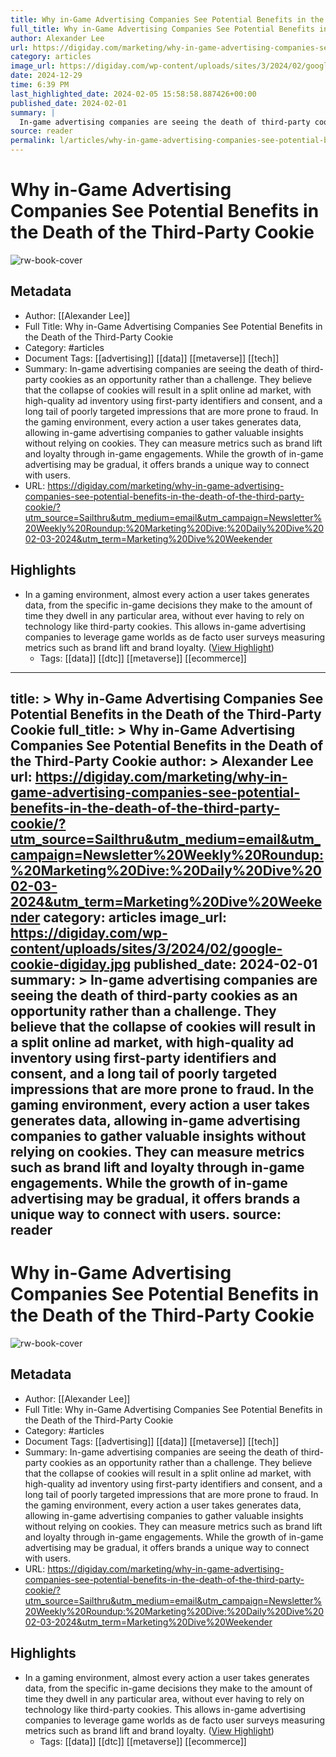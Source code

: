 ```yaml
---
title: Why in-Game Advertising Companies See Potential Benefits in the Death of the Third-Party Cookie
full_title: Why in-Game Advertising Companies See Potential Benefits in the Death of the Third-Party Cookie
author: Alexander Lee
url: https://digiday.com/marketing/why-in-game-advertising-companies-see-potential-benefits-in-the-death-of-the-third-party-cookie/?utm_source=Sailthru&utm_medium=email&utm_campaign=Newsletter%20Weekly%20Roundup:%20Marketing%20Dive:%20Daily%20Dive%2002-03-2024&utm_term=Marketing%20Dive%20Weekender
category: articles
image_url: https://digiday.com/wp-content/uploads/sites/3/2024/02/google-cookie-digiday.jpg
date: 2024-12-29
time: 6:39 PM
last_highlighted_date: 2024-02-05 15:58:58.887426+00:00
published_date: 2024-02-01
summary: |
  In-game advertising companies are seeing the death of third-party cookies as an opportunity rather than a challenge. They believe that the collapse of cookies will result in a split online ad market, with high-quality ad inventory using first-party identifiers and consent, and a long tail of poorly targeted impressions that are more prone to fraud. In the gaming environment, every action a user takes generates data, allowing in-game advertising companies to gather valuable insights without relying on cookies. They can measure metrics such as brand lift and loyalty through in-game engagements. While the growth of in-game advertising may be gradual, it offers brands a unique way to connect with users.
source: reader
permalink: l/articles/why-in-game-advertising-companies-see-potential-benefits-in-the-death-of-the-third-party-cookie
---
```

# Why in-Game Advertising Companies See Potential Benefits in the Death of the Third-Party Cookie

![rw-book-cover](https://digiday.com/wp-content/uploads/sites/3/2024/02/google-cookie-digiday.jpg)

## Metadata
- Author: [[Alexander Lee]]
- Full Title: Why in-Game Advertising Companies See Potential Benefits in the Death of the Third-Party Cookie
- Category: #articles
- Document Tags: [[advertising]] [[data]] [[metaverse]] [[tech]] 
- Summary: In-game advertising companies are seeing the death of third-party cookies as an opportunity rather than a challenge. They believe that the collapse of cookies will result in a split online ad market, with high-quality ad inventory using first-party identifiers and consent, and a long tail of poorly targeted impressions that are more prone to fraud. In the gaming environment, every action a user takes generates data, allowing in-game advertising companies to gather valuable insights without relying on cookies. They can measure metrics such as brand lift and loyalty through in-game engagements. While the growth of in-game advertising may be gradual, it offers brands a unique way to connect with users.
- URL: https://digiday.com/marketing/why-in-game-advertising-companies-see-potential-benefits-in-the-death-of-the-third-party-cookie/?utm_source=Sailthru&utm_medium=email&utm_campaign=Newsletter%20Weekly%20Roundup:%20Marketing%20Dive:%20Daily%20Dive%2002-03-2024&utm_term=Marketing%20Dive%20Weekender

## Highlights
- In a gaming environment, almost every action a user takes generates data, from the specific in-game decisions they make to the amount of time they dwell in any particular area, without ever having to rely on technology like third-party cookies. This allows in-game advertising companies to leverage game worlds as de facto user surveys measuring metrics such as brand lift and brand loyalty. ([View Highlight](https://read.readwise.io/read/01hnwzwzvz6vwb7tm3nksh14xy))
    - Tags: [[data]] [[dtc]] [[metaverse]] [[ecommerce]] 


---
title: >
  Why in-Game Advertising Companies See Potential Benefits in the Death of the Third-Party Cookie
full_title: >
  Why in-Game Advertising Companies See Potential Benefits in the Death of the Third-Party Cookie
author: >
  Alexander Lee
url: https://digiday.com/marketing/why-in-game-advertising-companies-see-potential-benefits-in-the-death-of-the-third-party-cookie/?utm_source=Sailthru&utm_medium=email&utm_campaign=Newsletter%20Weekly%20Roundup:%20Marketing%20Dive:%20Daily%20Dive%2002-03-2024&utm_term=Marketing%20Dive%20Weekender
category: articles
image_url: https://digiday.com/wp-content/uploads/sites/3/2024/02/google-cookie-digiday.jpg
published_date: 2024-02-01
summary: >
  In-game advertising companies are seeing the death of third-party cookies as an opportunity rather than a challenge. They believe that the collapse of cookies will result in a split online ad market, with high-quality ad inventory using first-party identifiers and consent, and a long tail of poorly targeted impressions that are more prone to fraud. In the gaming environment, every action a user takes generates data, allowing in-game advertising companies to gather valuable insights without relying on cookies. They can measure metrics such as brand lift and loyalty through in-game engagements. While the growth of in-game advertising may be gradual, it offers brands a unique way to connect with users.
source: reader
---
# Why in-Game Advertising Companies See Potential Benefits in the Death of the Third-Party Cookie

![rw-book-cover](https://digiday.com/wp-content/uploads/sites/3/2024/02/google-cookie-digiday.jpg)

## Metadata
- Author: [[Alexander Lee]]
- Full Title: Why in-Game Advertising Companies See Potential Benefits in the Death of the Third-Party Cookie
- Category: #articles
- Document Tags: [[advertising]] [[data]] [[metaverse]] [[tech]] 
- Summary: In-game advertising companies are seeing the death of third-party cookies as an opportunity rather than a challenge. They believe that the collapse of cookies will result in a split online ad market, with high-quality ad inventory using first-party identifiers and consent, and a long tail of poorly targeted impressions that are more prone to fraud. In the gaming environment, every action a user takes generates data, allowing in-game advertising companies to gather valuable insights without relying on cookies. They can measure metrics such as brand lift and loyalty through in-game engagements. While the growth of in-game advertising may be gradual, it offers brands a unique way to connect with users.
- URL: https://digiday.com/marketing/why-in-game-advertising-companies-see-potential-benefits-in-the-death-of-the-third-party-cookie/?utm_source=Sailthru&utm_medium=email&utm_campaign=Newsletter%20Weekly%20Roundup:%20Marketing%20Dive:%20Daily%20Dive%2002-03-2024&utm_term=Marketing%20Dive%20Weekender

## Highlights
- In a gaming environment, almost every action a user takes generates data, from the specific in-game decisions they make to the amount of time they dwell in any particular area, without ever having to rely on technology like third-party cookies. This allows in-game advertising companies to leverage game worlds as de facto user surveys measuring metrics such as brand lift and brand loyalty. ([View Highlight](https://read.readwise.io/read/01hnwzwzvz6vwb7tm3nksh14xy))
    - Tags: [[data]] [[dtc]] [[metaverse]] [[ecommerce]] 


